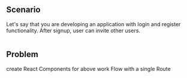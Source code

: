 ## Scenario

Let's say that you are developing an application with login and register functionality. After signup, user can invite other users.

<!-- Diagram Comes Here -->
![]()

## Problem

 create React Components for above work Flow with a single Route

